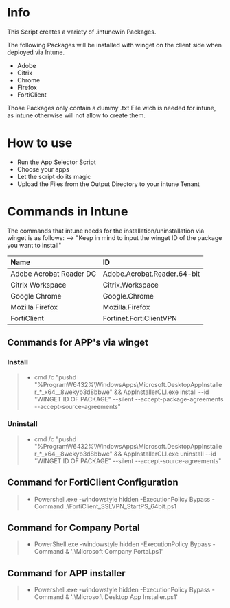 # Info

This Script creates a variety of .intunewin Packages.

The following Packages will be installed with winget on the client side when deployed via Intune.
- Adobe
- Citrix
- Chrome
- Firefox
- FortiClient


Those Packages only contain a dummy .txt File wich is needed for intune, as intune otherwise will not allow to create them.


# How to use

- Run the App Selector Script
- Choose your apps
- Let the script do its magic
- Upload the Files from the Output Directory to your intune Tenant 

# Commands in Intune

The commands that intune needs for the installation/uninstallation via winget is as follows: -->
"Keep in mind to input the winget ID of the package you want to install"

| Name                    | ID                          |
| :-----------------------| :---------------------------|
| Adobe Acrobat Reader DC | Adobe.Acrobat.Reader.64-bit |
| Citrix Workspace        | Citrix.Workspace            |
| Google Chrome           | Google.Chrome               |
| Mozilla Firefox         | Mozilla.Firefox             | 
| FortiClient             | Fortinet.FortiClientVPN     |

## Commands for APP's via winget
### Install
> - cmd /c "pushd "%ProgramW6432%\WindowsApps\Microsoft.DesktopAppInstaller_*_x64__8wekyb3d8bbwe" && AppInstallerCLI.exe install --id "WINGET ID OF PACKAGE" --silent --accept-package-agreements --accept-source-agreements"

### Uninstall
> - cmd /c "pushd "%ProgramW6432%\WindowsApps\Microsoft.DesktopAppInstaller_*_x64__8wekyb3d8bbwe" && AppInstallerCLI.exe uninstall --id "WINGET ID OF PACKAGE" --silent --accept-source-agreements"


## Command for FortiClient Configuration
> - Powershell.exe -windowstyle hidden -ExecutionPolicy Bypass -Command .\FortiClient_SSLVPN_StartPS_64bit.ps1

## Command for Company Portal 
> - PowerShell.exe -windowstyle hidden -ExecutionPolicy Bypass -Command & '.\Microsoft Company Portal.ps1'

## Command for APP installer
> - Powershell.exe -windowstyle hidden -ExecutionPolicy Bypass -Command & '.\Microsoft Desktop App Installer.ps1'

